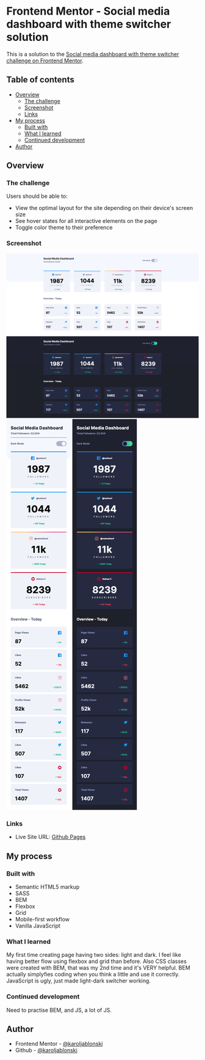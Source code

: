 # Frontend Mentor - Social media dashboard with theme switcher solution

This is a solution to the [Social media dashboard with theme switcher challenge on Frontend Mentor](https://www.frontendmentor.io/challenges/social-media-dashboard-with-theme-switcher-6oY8ozp_H). 

## Table of contents

- [Overview](#overview)
  - [The challenge](#the-challenge)
  - [Screenshot](#screenshot)
  - [Links](#links)
- [My process](#my-process)
  - [Built with](#built-with)
  - [What I learned](#what-i-learned)
  - [Continued development](#continued-development)
- [Author](#author)

## Overview

### The challenge

Users should be able to:

- View the optimal layout for the site depending on their device's screen size
- See hover states for all interactive elements on the page
- Toggle color theme to their preference

### Screenshot

![Desktop light](screenshots/desktop-light.png)
![Desktop dark](screenshots/desktop-dark.png)
![Mobile light](screenshots/mobile-light.png)
![Mobile dark](screenshots/mobile-dark.png)

### Links

- Live Site URL: [Github Pages](https://karoljablonski.github.io/fm-j-dashmode-theme-switcher/)

## My process

### Built with

- Semantic HTML5 markup
- SASS
- BEM
- Flexbox
- Grid
- Mobile-first workflow
- Vanilla JavaScript

### What I learned

My first time creating page having two sides: light and dark. I feel like having better flow using flexbox and grid than before. Also CSS classes were created with BEM, that was my 2nd time and it's VERY helpful. BEM actually simplyfies coding when you think a little and use it correctly. JavaScript is ugly, just made light-dark switcher working.

### Continued development

Need to practise BEM, and JS, a lot of JS.

## Author

- Frontend Mentor - [@karoljablonski](https://www.frontendmentor.io/profile/karoljablonski)
- Github - [@karoljablonski](https://github.com/karoljablonski)